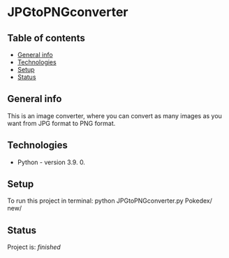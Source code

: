 # JPGtoPNGconverter
## Table of contents
* [General info](#general-info)
* [Technologies](#technologies)
* [Setup](#setup)
* [Status](#status)

## General info
This is an image converter, where you can convert as many images as you want from JPG format to PNG format.


## Technologies
* Python - version 3.9. 0.

## Setup
To run this project in terminal:
python  JPGtoPNGconverter.py Pokedex/ new/

## Status
Project is: _finished_
